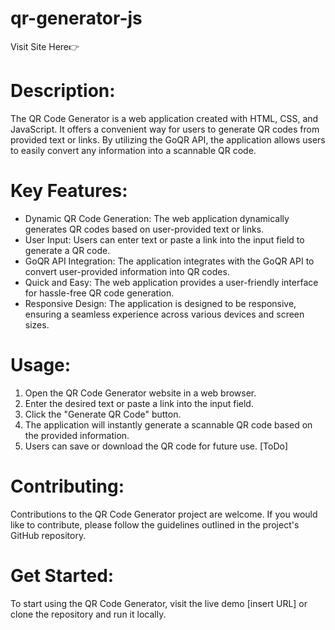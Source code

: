# qr-generator-js
Visit Site Here👉 

# Description:
The QR Code Generator is a web application created with HTML, CSS, and JavaScript. It offers a convenient way for users to generate QR codes from provided text or links. By utilizing the GoQR API, the application allows users to easily convert any information into a scannable QR code.

# Key Features:
- Dynamic QR Code Generation: The web application dynamically generates QR codes based on user-provided text or links.
- User Input: Users can enter text or paste a link into the input field to generate a QR code.
- GoQR API Integration: The application integrates with the GoQR API to convert user-provided information into QR codes.
- Quick and Easy: The web application provides a user-friendly interface for hassle-free QR code generation.
- Responsive Design: The application is designed to be responsive, ensuring a seamless experience across various devices and screen sizes.

# Usage:
1. Open the QR Code Generator website in a web browser.
2. Enter the desired text or paste a link into the input field.
3. Click the "Generate QR Code" button.
4. The application will instantly generate a scannable QR code based on the provided information.
5. Users can save or download the QR code for future use. [ToDo]

# Contributing:
Contributions to the QR Code Generator project are welcome. If you would like to contribute, please follow the guidelines outlined in the project's GitHub repository.

# Get Started:
To start using the QR Code Generator, visit the live demo [insert URL] or clone the repository and run it locally.
